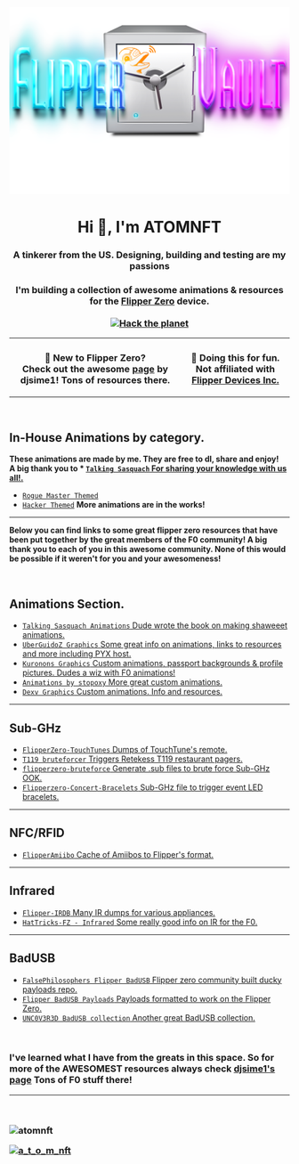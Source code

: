 ![Header](Images/mainheader.png)

<h1 align="center">Hi 👋, I'm ATOMNFT</h1>
<h3 align="center">A tinkerer from the US. Designing, building and testing are my passions</h3>



<h3 align="center">
  I'm building a collection of awesome animations & resources for the <a href="https://flipperzero.one">Flipper Zero</a> device.<br><br>
  <a href="#">
    <img src="https://img.shields.io/badge/Hack-The%20Planet-orange" alt="Hack the planet" height=24>
  </a>
</h3>

<table align="center">
<tr>
  <td>
    <h3 align="center">
    👋 New to Flipper Zero? <br>
    Check out the awesome <a href="https://github.com/djsime1/awesome-flipperzero">page</a> by djsime1! Tons of resources there.
    </h3>
  </td>
  <td>
    <h3 align="center">
    🚫 Doing this for fun. Not affiliated with<br>
    <a href="https://www.flipperdevices.com/">Flipper Devices Inc.</a>
    </h3>
  </td>
</tr>
</table>
<br>

## In-House Animations by category.
<b>These animations are made by me. They are free to dl, share and enjoy! <br> A big thank you to * [`Talking Sasquach` For sharing your knowledge with us all!.](https://github.com/skizzophrenic/Talking-Sasquach) </b>
* [`Rogue Master Themed`](https://github.com/ATOMNFT/Flipper-Vault/tree/main/Animations/Rogue%20Master%20Themed)
* [`Hacker Themed`](https://rb.gy/2mfeq9)
<b>More animations are in the works!</b>

<hr>


<b>Below you can find links to some great flipper zero resources that have been put together by the great members of the F0 community!
A big thank you to each of you in this awesome community. None of this would be possible if it weren't for you and your awesomeness!</b>

<br>

## Animations Section.
* [`Talking Sasquach Animations` Dude wrote the book on making shaweeet animations.](https://github.com/skizzophrenic/Talking-Sasquach)
* [`UberGuidoZ Graphics` Some great info on animations, links to resources and more including PYX host.](https://github.com/UberGuidoZ/Flipper/tree/main/Graphics)
* [`Kuronons Graphics` Custom animations, passport backgrounds & profile pictures. Dudes a wiz with F0 animations!](https://github.com/Kuronons/FZ_graphics)
* [`Animations by stopoxy` More great custom animations.](https://github.com/stopoxy/FZAnimations)
* [`Dexv Graphics` Custom animations. Info and resources.](https://github.com/DXVVAY/dexv-graphics)

<hr>

## Sub-GHz
* [`FlipperZero-TouchTunes` Dumps of TouchTune's remote.](https://github.com/jimilinuxguy/flipperzero-touchtunes)
* [`T119 bruteforcer` Triggers Retekess T119 restaurant pagers.](https://github.com/xb8/t119bruteforcer)
* [`flipperzero-bruteforce` Generate .sub files to brute force Sub-GHz OOK.](https://github.com/tobiabocchi/flipperzero-bruteforce)
* [`Flipperzero-Concert-Bracelets` Sub-GHz file to trigger event LED bracelets.](https://github.com/MakeTotalSense/Flipper-Concert-bracelets)

<hr>

## NFC/RFID
* [`FlipperAmiibo` Cache of Amiibos to Flipper's format.](https://github.com/Gioman101/FlipperAmiibo)

<hr>

## Infrared
* [`Flipper-IRDB` Many IR dumps for various appliances.](https://github.com/logickworkshop/Flipper-IRDB)
* [`HatTricks-FZ - Infrared` Some really good info on IR for the F0.](https://book.hacktricks.xyz/todo/radio-hacking/flipper-zero/fz-infrared)

<hr>

## BadUSB
* [`FalsePhilosophers Flipper BadUSB` Flipper zero community built ducky payloads repo.](https://github.com/FalsePhilosopher/badusb)
* [`Flipper BadUSB Payloads` Payloads formatted to work on the Flipper Zero.](https://github.com/I-Am-Jakoby/Flipper-Zero-BadUSB)
* [`UNC0V3R3D BadUSB collection` Another great BadUSB collection.](https://github.com/UNC0V3R3D/Flipper_Zero-BadUsb)
<br>

<h3>I've learned what I have from the greats in this space. So for more of the AWESOMEST resources always check <a href="https://github.com/djsime1/awesome-flipperzero">djsime1's page</a> Tons of F0 stuff there!
<hr>





<br>


<p align="left"> <img src="https://komarev.com/ghpvc/?username=atomnft&label=Profile%20views&color=0e75b6&style=flat" alt="atomnft" /> </p>
<p align="left"> <a href="https://twitter.com/a_t_o_m_nft" target="blank"><img src="https://img.shields.io/twitter/follow/a_t_o_m_nft?logo=twitter&style=for-the-badge" alt="a_t_o_m_nft" /></a> </p>

